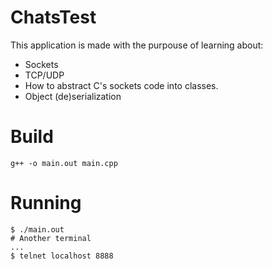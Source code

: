 # ChatsTest

This application is made with the purpouse of learning about:
- Sockets
- TCP/UDP
- How to abstract C's sockets code into classes.
- Object (de)serialization

# Build
`g++ -o main.out main.cpp`

# Running
```
$ ./main.out
# Another terminal
...
$ telnet localhost 8888
```